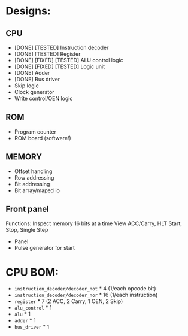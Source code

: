 # Designs:

## CPU

- \[DONE\] \[TESTED\] Instruction decoder 
- \[DONE\] \[TESTED\] Register
- \[DONE\] \[FIXED\] \[TESTED\] ALU control logic
- \[DONE\] \[FIXED\] \[TESTED\] Logic unit
- \[DONE\] Adder
- \[DONE\] Bus driver
- Skip logic
- Clock generator
- Write control/OEN logic

## ROM

- Program counter
- ROM board (softwere!)

## MEMORY

- Offset handling
- Row addressing
- Bit addressing
- Bit array/maped io

## Front panel

Functions:
Inspect memory 16 bits at a time
View ACC/Carry, HLT
Start, Stop, Single Step

- Panel
- Pulse generator for start

# CPU BOM:

- `instruction_decoder/decoder_not` * 4 (1/each opcode bit)
- `instruction_decoder/decoder_nor` * 16 (1/each instruction)
- `register` * 7 (2 ACC, 2 Carry, 1 OEN, 2 Skip) 
- `alu_control` * 1
- `alu` * 1
- `adder` * 1
- `bus_driver` * 1
